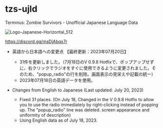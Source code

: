 # tzs-ujld
Terminus: Zombie Survivors - Unofficial Japanese Language Data

![Logo-Japanese-Horizontal_512](https://github.com/ststkuc-work/tzs-ujld/assets/136874759/94cc03c6-7e15-4fd3-8378-c5b2c0ef4d0b)

https://discord.gg/msDjAbqx7r

 - 英語から日本語への変更点 【最終更新：2023年07月20日】
   - 31件を更新しました。（7月18日のV 0.9.8 Hotfixで、ポップアップせずに、右クリックでラジオをすぐに使用できるように変更されました。そのため、"popup_radio"の行を削除。画面表示の見栄えや記載の統一）
   - 2023年07月18日の英語データを使用。

 - Changes from English to Japanese (Last updated: July 20, 2023)
   - Fixed 31 places. (On July 18, Changed in the V 0.9.8 Hotfix to allow you to use the radio immediately by right-clicking instead of popping up. The "popup_radio" line was deleted. screen appearance and uniformity of description)
   - Using English data as of July 18, 2023.
